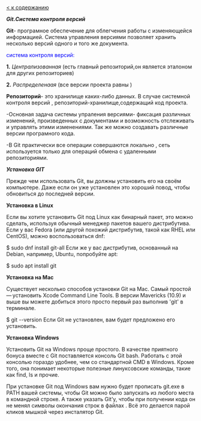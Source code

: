[< к содержанию](./readme.md)

 ***Git.Система контроля версий***

**Git**- програмное обеспечение для облегчения работы с изменяющейся информацией. Система управления версиями позволяет хранить несколько версий одного и того же документа.
    

<span style="color:blue">система контроля версий:</span>

**1.** *Централизованная* (есть главный репозиторий,он является эталоном для других репозиториев)

**2.** *Распределенаая* (все версии проекта равны ) 

**Репозиторий**- это хранилище каких-либо данных. В случае системной контроля версий , репозиторий-хранилище,содержащий код проекта.

 -Основная задача системы упраления версиями- фиксация различных изменений, произведенных с документами и возможность отслеживать и управлять этими изменениями. Так же можно создавать различные версии програмного кода.

 -В Git практически все операции совершаются локально , сеть используется только для операций обмена с удаленными репозиториями.

 ***Установка GIT***
 
Прежде чем использовать Git, вы должны установить его на своём компьютере. Даже если он уже установлен  это хороший повод, чтобы обновиться до последней версии.

__Установка в Linux__

Если вы хотите установить Git под Linux как бинарный пакет, это можно сделать, используя обычный менеджер пакетов вашего дистрибутива. Если у вас Fedora (или другой похожий дистрибутив, такой как RHEL или CentOS), можно воспользоваться dnf:

$ sudo dnf install git-all
Если же у вас дистрибутив, основанный на Debian, например, Ubuntu, попробуйте apt:

$ sudo apt install git

__Установка на Mac__

Существует несколько способов установки Git на Mac. Самый простой — установить Xcode Command Line Tools. В версии Mavericks (10.9) и выше вы можете добиться этого просто первый раз выполнив 'git' в терминале.

$ git --version
Если Git не установлен, вам будет предложено его установить.

__Установка Windows__

Установить Git на Windows проще простого. В качестве приятного бонуса вместе с Git поставляется консоль Git bash. Работать с этой консолью гораздо удобнее, чем со стандартной CMD в Windows. Кроме того, она понимает некоторые полезные линуксовские команды, такие как find, ls и прочие.

При установке Git под Windows вам нужно будет прописать git.exe в PATH вашей системы, чтобы Git можно было запускать из любого места в командной строке. А также указать Git’у, чтобы при получении кода он не менял символы окончания строк в файлах . Всё это делается парой кликов мышкой через инсталятор Git.